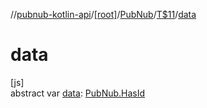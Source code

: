 //[pubnub-kotlin-api](../../../../index.md)/[[root]](../../index.md)/[PubNub](../index.md)/[T$11](index.md)/[data](data.md)

# data

[js]\
abstract var [data](data.md): [PubNub.HasId](../-has-id/index.md)
